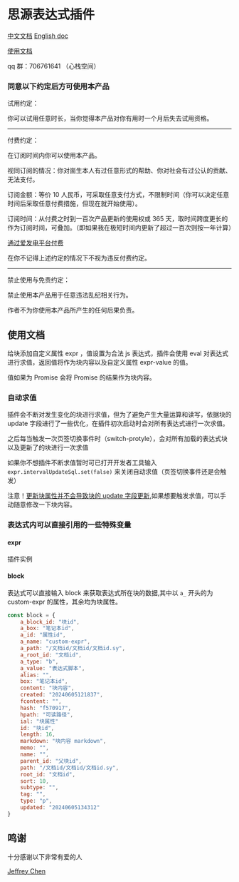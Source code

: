 # 思源表达式插件

[中文文档](./README.md)  [English doc](./README_en.md)

[使用文档](#使用文档)

qq 群：706761641 （心栈空间）

### 同意以下约定后方可使用本产品

试用约定：

你可以试用任意时长，当你觉得本产品对你有用时一个月后失去试用资格。

---

付费约定：

在订阅时间内你可以使用本产品。

视同订阅的情况：你对崮生本人有过任意形式的帮助、你对社会有过公认的贡献、无法支付。

订阅金额：等价 10 人民币，可采取任意支付方式，不限制时间（你可以决定任意时间后采取任意付费措施，但现在就开始使用）。

订阅时间：从付费之时到一百次产品更新的使用权或 365 天，取时间跨度更长的作为订阅时间，可叠加。（即如果我在极短时间内更新了超过一百次则按一年计算）

[通过爱发电平台付费](https://afdian.net/@llej0)

在你不记得上述约定的情况下不视为违反付费约定。

---

禁止使用与免责约定：

禁止使用本产品用于任意违法乱纪相关行为。

作者不为你使用本产品所产生的任何后果负责。

## 使用文档

给块添加自定义属性 expr ，值设置为合法 js 表达式，插件会使用 eval 对表达式进行求值，返回值将作为块内容以及自定义属性 expr-value 的值。

值如果为 Promise 会将 Promise 的结果作为块内容。

### 自动求值

插件会不断对发生变化的块进行求值，但为了避免产生大量运算和读写，依据块的 update 字段进行了一些优化，在插件初次启动时会对所有表达式进行一次求值。

之后每当触发一次页签切换事件时（switch-protyle），会对所有加载的表达式块以及更新了的块进行一次求值

如果你不想插件不断求值暂时可已打开开发者工具输入 `expr.intervalUpdateSql.set(false)` 来关闭自动求值（页签切换事件还是会触发）

注意！[更新块属性并不会导致块的 update 字段更新](https://github.com/2234839/siyuan_expr/issues/1#issuecomment-2147809646),如果想要触发求值，可以手动随意修改一下块内容。

### 表达式内可以直接引用的一些特殊变量

#### expr

插件实例

#### block

表达式可以直接输入 block 来获取表达式所在块的数据,其中以 `a_` 开头的为 custom-expr 的属性，其余均为块属性。

```js
const block = {
    a_block_id: "块id",
    a_box: "笔记本id",
    a_id: "属性id",
    a_name: "custom-expr",
    a_path: "/文档id/文档id/文档id.sy",
    a_root_id: "文档id",
    a_type: "b",
    a_value: "表达式脚本",
    alias: "",
    box: "笔记本id",
    content: "块内容",
    created: "20240605121837",
    fcontent: "",
    hash: "f570917",
    hpath: "可读路径",
    ial: "块属性"
    id: "块id",
    length: 16,
    markdown: "块内容 markdown",
    memo: "",
    name: "",
    parent_id: "父块id",
    path: "/文档id/文档id/文档id.sy",
    root_id: "文档id",
    sort: 10,
    subtype: "",
    tag: "",
    type: "p",
    updated: "20240605134312"
}
```


## 鸣谢

十分感谢以下非常有爱的人

[Jeffrey Chen ](https://github.com/TCOTC)